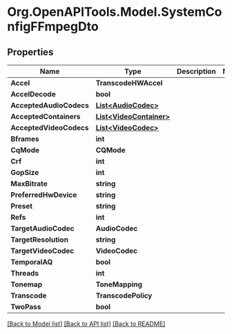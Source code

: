 # Org.OpenAPITools.Model.SystemConfigFFmpegDto

## Properties

Name | Type | Description | Notes
------------ | ------------- | ------------- | -------------
**Accel** | **TranscodeHWAccel** |  | 
**AccelDecode** | **bool** |  | 
**AcceptedAudioCodecs** | [**List&lt;AudioCodec&gt;**](AudioCodec.md) |  | 
**AcceptedContainers** | [**List&lt;VideoContainer&gt;**](VideoContainer.md) |  | 
**AcceptedVideoCodecs** | [**List&lt;VideoCodec&gt;**](VideoCodec.md) |  | 
**Bframes** | **int** |  | 
**CqMode** | **CQMode** |  | 
**Crf** | **int** |  | 
**GopSize** | **int** |  | 
**MaxBitrate** | **string** |  | 
**PreferredHwDevice** | **string** |  | 
**Preset** | **string** |  | 
**Refs** | **int** |  | 
**TargetAudioCodec** | **AudioCodec** |  | 
**TargetResolution** | **string** |  | 
**TargetVideoCodec** | **VideoCodec** |  | 
**TemporalAQ** | **bool** |  | 
**Threads** | **int** |  | 
**Tonemap** | **ToneMapping** |  | 
**Transcode** | **TranscodePolicy** |  | 
**TwoPass** | **bool** |  | 

[[Back to Model list]](../../README.md#documentation-for-models) [[Back to API list]](../../README.md#documentation-for-api-endpoints) [[Back to README]](../../README.md)

